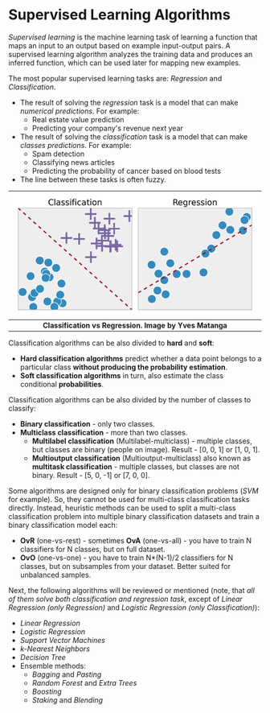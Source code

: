 # Supervised Learning Algorithms

*Supervised learning* is the machine learning task of learning a function that maps an input to an output based on example input-output pairs. 
A supervised learning algorithm analyzes the training data and produces an inferred function, which can be used later for mapping new examples.

The most popular supervised learning tasks are: *Regression* and *Classification*.
- The result of solving the *regression* task is a model that can make *numerical predictions*. For example:
  - Real estate value prediction
  - Predicting your company's revenue next year
- The result of solving the *classification* task is a model that can make *classes predictions*. For example:
  - Spam detection
  - Classifying news articles
  - Predicting the probability of cancer based on blood tests
- The line between these tasks is often fuzzy.

| ![classification_vs_regression_by_Yves_Matanga.jpg](../img/classification_vs_regression_by_Yves_Matanga.jpg) |
|:--:|
| <b>Classification vs Regression. Image by Yves Matanga</b>|

Classification algorithms can be also divided to **hard** and **soft**:
- **Hard classification algorithms** predict whether a data point belongs to a particular class **without producing the probability estimation**.
- **Soft classification algorithms** in turn, also estimate the class conditional **probabilities**.

Classification algorithms can be also divided by the number of classes to classify:
- **Binary classification** - only two classes.
- **Multiclass classification** - more than two classes.
  - **Multilabel classification** (Multilabel-multiclass) - multiple classes, but classes are binary (people on image). Result - [0, 0, 1] or [1, 0, 1].
  - **Multioutput classification** (Multioutput-multiclass) also known as **multitask classification** - multiple classes, but classes are not binary. Result - [5, 0, -1] or [7, 0, 0].

Some algorithms are designed only for binary classification problems (*SVM* for example). So, they cannot be used for multi-class classification tasks directly. 
Instead, heuristic methods can be used to split a multi-class classification problem into multiple binary classification datasets and train a binary classification model each:
- **OvR** (one-vs-rest) - sometimes **OvA** (one-vs-all) - you have to train N classifiers for N classes, but on full dataset.
- **OvO** (one-vs-one) - you have to train N*(N-1)/2 classifiers for N classes, but on subsamples from your dataset. Better suited for unbalanced samples.

Next, the following algorithms will be reviewed or mentioned (note, that *all of them solve both classification and regression task*, except of *Linear Regression (only Regression)* and *Logistic Regression (only Classification)*):
- *Linear Regression*
- *Logistic Regression*
- *Support Vector Machines*
- *k-Nearest Neighbors*
- *Decision Tree*
- Ensemble methods:
  - *Bagging* and *Pasting*
  - *Random Forest* and *Extra Trees*
  - *Boosting*
  - *Staking* and *Blending*